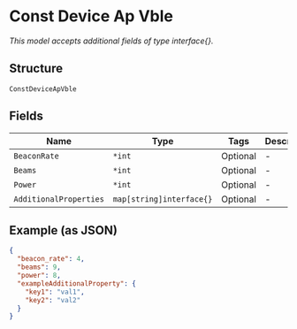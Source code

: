 
# Const Device Ap Vble

*This model accepts additional fields of type interface{}.*

## Structure

`ConstDeviceApVble`

## Fields

| Name | Type | Tags | Description |
|  --- | --- | --- | --- |
| `BeaconRate` | `*int` | Optional | - |
| `Beams` | `*int` | Optional | - |
| `Power` | `*int` | Optional | - |
| `AdditionalProperties` | `map[string]interface{}` | Optional | - |

## Example (as JSON)

```json
{
  "beacon_rate": 4,
  "beams": 9,
  "power": 8,
  "exampleAdditionalProperty": {
    "key1": "val1",
    "key2": "val2"
  }
}
```

